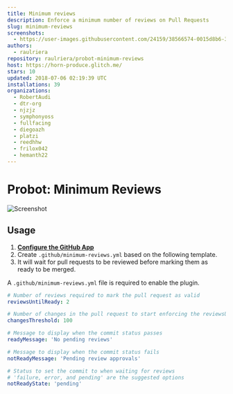```yaml
---
title: Minimum reviews
description: Enforce a minimum number of reviews on Pull Requests
slug: minimum-reviews
screenshots:
  - https://user-images.githubusercontent.com/24159/38566574-0015d8b6-3cb2-11e8-872f-e9495192581e.png
authors:
  - raulriera
repository: raulriera/probot-minimum-reviews
host: https://horn-produce.glitch.me/
stars: 10
updated: 2018-07-06 02:19:39 UTC
installations: 39
organizations:
  - RobertAudi
  - dtr-org
  - njzjz
  - symphonyoss
  - fullfacing
  - diegoazh
  - platzi
  - reedhhw
  - frilox042
  - hemanth22
---
```


# Probot: Minimum Reviews

![Screenshot](https://user-images.githubusercontent.com/24159/38566574-0015d8b6-3cb2-11e8-872f-e9495192581e.png)

## Usage

1. **[Configure the GitHub App](https://github.com/apps/minimum-reviews)**
2. Create `.github/minimum-reviews.yml` based on the following template.
3. It will wait for pull requests to be reviewed before marking them as ready to be merged.

A `.github/minimum-reviews.yml` file is required to enable the plugin.

```yml
# Number of reviews required to mark the pull request as valid
reviewsUntilReady: 2

# Number of changes in the pull request to start enforcing the reviewsUntilReady rule
changesThreshold: 100

# Message to display when the commit status passes
readyMessage: 'No pending reviews'

# Message to display when the commit status fails
notReadyMessage: 'Pending review approvals'

# Status to set the commit to when waiting for reviews
# 'failure, error, and pending' are the suggested options
notReadyState: 'pending'
```
